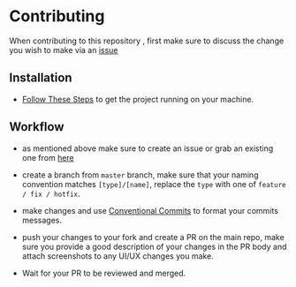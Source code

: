# Contributing

When contributing to this repository , first make sure to discuss the change you wish to make via an [issue](https://github.com/ahmadalfy/gitlab-explorer/issues)

## Installation

* [Follow These Steps](./README.md#getting-started) to get the project running on your machine.

## Workflow

* as mentioned above make sure to create an issue or grab an existing one from [here](https://github.com/ahmadalfy/gitlab-explorer/issues)

* create a branch from `master` branch, make sure that your naming convention matches `[type]/[name]`, replace the `type` with one of `feature / fix / hotfix`.

* make changes and use [Conventional Commits](https://www.conventionalcommits.org/en/v1.0.0/) to format your commits messages.

* push your changes to your fork and create a PR on the main repo, make sure you provide a good description of your changes in the PR body and attach screenshots to any UI/UX changes you make.

* Wait for your PR to be reviewed and merged.

